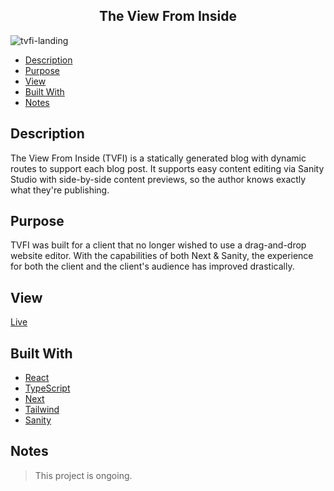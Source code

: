 <h2 align="center"> The View From Inside </h2>

![tvfi-landing](https://github.com/knlrvr/the-view-from-inside/assets/91632194/c43d35ff-2e46-4cfc-a9be-d8f87c8a6c98)

- [Description](#description)
- [Purpose](#purpose)
- [View](#view)
- [Built With](#built-with)
- [Notes](#notes)


<a name="description"></a>
## Description
The View From Inside (TVFI) is a statically generated blog with dynamic routes to support each blog post. It supports easy  content editing via Sanity Studio with side-by-side content previews, so the author knows exactly what they're publishing. 

<a name="purpose"></a>
## Purpose
TVFI was built for a client that no longer wished to use a drag-and-drop website editor. With the capabilities of both Next & Sanity, the experience for both the client and the client's audience has improved drastically.

<a name="view"></a>
## View
[Live](https://the-view-from-inside.vercel.app/)

<a name="built-with"></a>
## Built With
- [React](https://react.dev/)
- [TypeScript](https://www.typescriptlang.org/)
- [Next](https://nextjs.org/)
- [Tailwind](https://tailwindcss.com/docs/installation)
- [Sanity](https://www.sanity.io/)

<a name="notes"></a>
## Notes
> This project is ongoing. 

